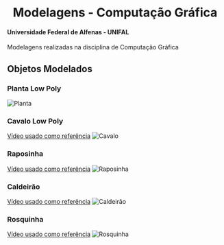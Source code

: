 <div align="center">
<h1> Modelagens - Computação Gráfica </h1>
</div>

#### Universidade Federal de Alfenas - UNIFAL
Modelagens realizadas na disciplina de Computação Gráfica

## Objetos Modelados

### Planta Low Poly
![Planta](https://user-images.githubusercontent.com/89847080/221361692-98438b91-1ca7-4abe-8473-a76abe65d9c9.png)

### Cavalo Low Poly
[Vídeo usado como referência](https://www.youtube.com/watch?v=rUA_sFvOZM4)
![Cavalo](https://user-images.githubusercontent.com/89847080/221361742-bddf3269-273c-462c-b362-e58a14a92148.png)

### Raposinha
[Vídeo usado como referência](https://www.youtube.com/watch?v=aMRRNC1J6tU)
![Raposinha](https://user-images.githubusercontent.com/89847080/221361676-7ef8fd5d-d3fe-4a79-9a7d-cc0ceea9d85f.png)

### Caldeirão
[Vídeo usado como referência](https://www.youtube.com/watch?v=D0ogMN_-fEY)
![Caldeirão](https://user-images.githubusercontent.com/89847080/221361713-10cc1eed-3abb-4f7b-9a76-292484633c01.png)

### Rosquinha
[Vídeo usado como referência](https://www.youtube.com/watch?v=Q4eZn3mHhJw&list=PL03DZRohhXEqCnASH55OND6pri_pCSq4J)
![Rosquinha](https://user-images.githubusercontent.com/89847080/221361730-d820b303-750b-4b56-b32c-3aa755ec4638.png)

